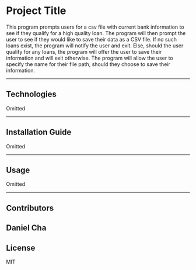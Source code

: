 # Project Title

This program prompts users for a csv file with current bank information to see if they qualify for a high quality loan. The program will then prompt the user to see if they would like to save their data as a CSV file. If no such loans exist, the program will notify the user and exit. Else, should the user qualify for any loans, the program will offer the user to save their information and will exit otherwise. The program will allow the user to specify the name for their file path, should they choose to save their information.

---

## Technologies

Omitted

---

## Installation Guide

Omitted

---

## Usage

Omitted

---

## Contributors

Daniel Cha
---

## License

MIT
